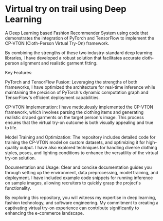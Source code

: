 # Virtual try on trail using Deep Learning 
A Deep Learning based Fashion Recommender System using code that demonstrates the integration of PyTorch and TensorFlow to implement the CP-VTON (Cloth-Person Virtual Try-On) framework.

By combining the strengths of these two industry-standard deep learning libraries, I have developed a robust solution that facilitates accurate cloth-person alignment and realistic garment fitting.

Key Features:

PyTorch and TensorFlow Fusion: Leveraging the strengths of both frameworks, I have optimized the architecture for real-time inference while maintaining the precision of PyTorch's dynamic computation graph and TensorFlow's efficient deployment capabilities.

CP-VTON Implementation: I have meticulously implemented the CP-VTON framework, which involves parsing the clothing items and generating realistic draped garments on the target person's image. This process ensures that the virtual try-on outcome is both visually appealing and true to life.

Model Training and Optimization: The repository includes detailed code for training the CP-VTON model on custom datasets, and optimizing it for high-quality output. I have also explored techniques for handling diverse clothing styles, poses, and lighting conditions to enhance the versatility of the virtual try-on solution.

Documentation and Usage: Clear and concise documentation guides you through setting up the environment, data preprocessing, model training, and deployment. I have included example code snippets for running inference on sample images, allowing recruiters to quickly grasp the project's functionality.

By exploring this repository, you will witness my expertise in deep learning, fashion technology, and software engineering. My commitment to creating a captivating virtual try-on experience can contribute significantly to enhancing the e-commerce landscape. 



